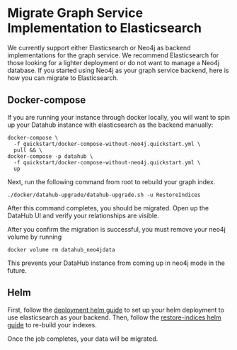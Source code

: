 # Migrate Graph Service Implementation to Elasticsearch

We currently support either Elasticsearch or Neo4j as backend implementations for the graph service. We recommend
Elasticsearch for those looking for a lighter deployment or do not want to manage a Neo4j database.
If you started using Neo4j as your graph service backend, here is how you can migrate to Elasticsearch.

## Docker-compose

If you are running your instance through docker locally, you will want to spin up your Datahub instance with
elasticsearch as the backend manually:

```aidl
docker-compose \
  -f quickstart/docker-compose-without-neo4j.quickstart.yml \
  pull && \
docker-compose -p datahub \
  -f quickstart/docker-compose-without-neo4j.quickstart.yml \
  up
```

Next, run the following command from root to rebuild your graph index.

```
./docker/datahub-upgrade/datahub-upgrade.sh -u RestoreIndices
```

After this command completes, you should be migrated. Open up the DataHub UI and verify your relationships are
visible.

After you confirm the migration is successful, you must remove your neo4j volume by running

```aidl
docker volume rm datahub_neo4jdata
```

This prevents your DataHub instance from coming up in neo4j mode in the future.

## Helm

First, follow the [deployment helm guide](../../datahub-kubernetes/README.md#components) to set up your helm deployment
to use elasticsearch as your backend. Then, follow the [restore-indices helm guide](./restore-indices.md) to re-build
your indexes.

Once the job completes, your data will be migrated. 
